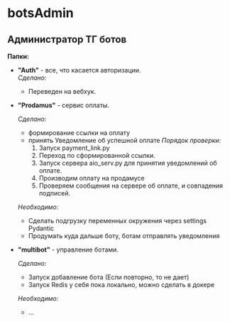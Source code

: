 # botsAdmin
## Администратор ТГ ботов

**Папки:**  
- **"Auth"** - все, что касается авторизации.  
    _Сделано:_
  - Переведен на вебхук.
  

- **"Prodamus"** - сервис оплаты.  

  _Сделано:_  
  - формирование ссылки на оплату  
  - принять Уведомление об успешной оплате
  _Порядок проверки:_
    1. Запуск payment_link.py
    2. Переход по сформированной ссылки.
    3. Запуск сервера aio_serv.py для принятия уведомлений об оплате.
    4. Производим оплату на продамусе
    5. Проверяем сообщения на сервере об оплате, и совпадения подписей.

  _Необходимо:_
   - Сделать подгрузку переменных окружения через settings Pydantic  
   - Продумать куда дальше боту, ботам отправлять уведомления


- **"multibot"** - управление ботами.  

  _Сделано:_  
  - Запуск добавление бота (Если повторно, то не дает)
  - Запуск Redis у себя пока локально, можно сделать в докере 
  
  _Необходимо:_
   - ...



